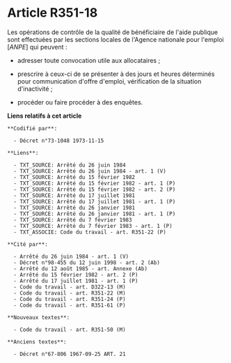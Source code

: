 # Article R351-18

Les opérations de contrôle de la qualité de bénéficiaire de l'aide publique sont effectuées par les sections locales de
l'Agence nationale pour l'emploi [*ANPE*] qui peuvent :

- adresser toute convocation utile aux allocataires ;

- prescrire à ceux-ci de se présenter à des jours et heures déterminés pour communication d'offre d'emploi, vérification de
la situation d'inactivité ;

- procéder ou faire procéder à des enquêtes.

**Liens relatifs à cet article**

	**Codifié par**:

	  - Décret n°73-1048 1973-11-15

	**Liens**:

	  - TXT_SOURCE: Arrêté du 26 juin 1984
	  - TXT_SOURCE: Arrêté du 26 juin 1984 - art. 1 (V)
	  - TXT_SOURCE: Arrêté du 15 février 1982
	  - TXT_SOURCE: Arrêté du 15 février 1982 - art. 1 (P)
	  - TXT_SOURCE: Arrêté du 15 février 1982 - art. 2 (P)
	  - TXT_SOURCE: Arrêté du 17 juillet 1981
	  - TXT_SOURCE: Arrêté du 17 juillet 1981 - art. 1 (P)
	  - TXT_SOURCE: Arrêté du 26 janvier 1981
	  - TXT_SOURCE: Arrêté du 26 janvier 1981 - art. 1 (P)
	  - TXT_SOURCE: Arrêté du 7 février 1983
	  - TXT_SOURCE: Arrêté du 7 février 1983 - art. 1 (P)
	  - TXT_ASSOCIE: Code du travail - art. R351-22 (P)

	**Cité par**:

	  - Arrêté du 26 juin 1984 - art. 1 (V)
	  - Décret n°98-455 du 12 juin 1998 - art. 2 (Ab)
	  - Arrêté du 12 août 1985 - art. Annexe (Ab)
	  - Arrêté du 15 février 1982 - art. 2 (P)
	  - Arrêté du 17 juillet 1981 - art. 1 (P)
	  - Code du travail - art. D322-13 (M)
	  - Code du travail - art. R351-22 (M)
	  - Code du travail - art. R351-24 (P)
	  - Code du travail - art. R351-61 (P)

	**Nouveaux textes**:

	  - Code du travail - art. R351-50 (M)

	**Anciens textes**:

	  - Décret n°67-806 1967-09-25 ART. 21
